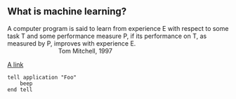 ## What is machine learning?

  A computer program is said to learn from experience E with respect to some task T and some performance measure P, if its performance on T, as measured by P, improves with experience E.  
&emsp;&emsp;&emsp;&emsp;&emsp;&emsp;&emsp;&emsp; Tom Mitchell, 1997
<html>
    <body>
        <a href="mylink">A link</a>
    </body>
</html> 

<pre><code>tell application "Foo"
    beep
end tell
</code></pre>                                               
